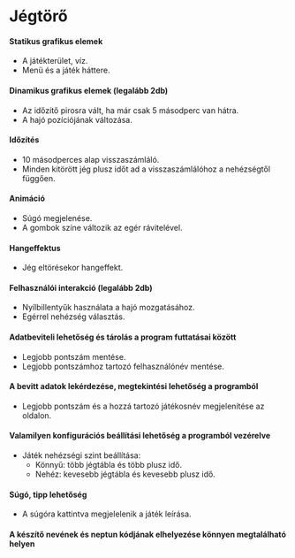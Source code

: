 # Jégtörő

#### Statikus grafikus elemek
- A játékterület, víz.
- Menü és a játék háttere.

#### Dinamikus grafikus elemek (legalább 2db)
- Az időzítő pirosra vált, ha már csak 5 másodperc van hátra.
- A hajó pozíciójának változása.

#### Időzítés
- 10 másodperces alap visszaszámláló.
- Minden kitörött jég plusz időt ad a visszaszámlálóhoz a nehézségtől függően.

#### Animáció
- Súgó megjelenése.
- A gombok színe változik az egér rávitelével.

#### Hangeffektus
- Jég eltörésekor hangeffekt.

#### Felhasználói interakció (legalább 2db)
- Nyílbillentyűk használata a hajó mozgatásához.
- Egérrel nehézség választás.

#### Adatbeviteli lehetőség és tárolás a program futtatásai között
- Legjobb pontszám mentése.
- Legjobb pontszámhoz tartozó felhasználónév mentése.

#### A bevitt adatok lekérdezése, megtekintési lehetőség a programból
- Legjobb pontszám és a hozzá tartozó játékosnév megjelenítése az oldalon.

#### Valamilyen konfigurációs beállítási lehetőség a programból vezérelve
- Játék nehézségi szint beállítása:
    - Könnyű: több jégtábla és több plusz idő.
    - Nehéz: kevesebb jégtábla és kevesebb plusz idő.

#### Súgó, tipp lehetőség
- A súgóra kattintva megjelelenik a játék leírása.

#### A készítő nevének és neptun kódjának elhelyezése könnyen megtalálható helyen